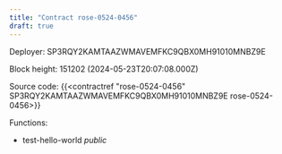 ```yaml
---
title: "Contract rose-0524-0456"
draft: true
---
```

Deployer: SP3RQY2KAMTAAZWMAVEMFKC9QBX0MH91010MNBZ9E


 



Block height: 151202 (2024-05-23T20:07:08.000Z)

Source code: {{<contractref "rose-0524-0456" SP3RQY2KAMTAAZWMAVEMFKC9QBX0MH91010MNBZ9E rose-0524-0456>}}

Functions:

* test-hello-world _public_
